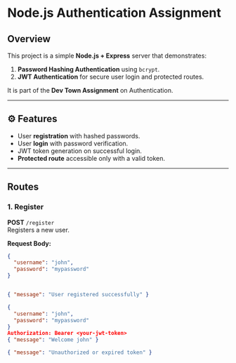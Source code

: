 # Node.js Authentication Assignment

##  Overview
This project is a simple **Node.js + Express** server that demonstrates:
1. **Password Hashing Authentication** using `bcrypt`.
2. **JWT Authentication** for secure user login and protected routes.

It is part of the **Dev Town Assignment** on Authentication.

---

## ⚙ Features
- User **registration** with hashed passwords.
- User **login** with password verification.
- JWT token generation on successful login.
- **Protected route** accessible only with a valid token.

---

##  Routes

### 1. Register
**POST** `/register`  
Registers a new user.

**Request Body:**
```json
{
  "username": "john",
  "password": "mypassword"
}


{ "message": "User registered successfully" }

{
  "username": "john",
  "password": "mypassword"
}
Authorization: Bearer <your-jwt-token>
{ "message": "Welcome john" }

{ "message": "Unauthorized or expired token" }
